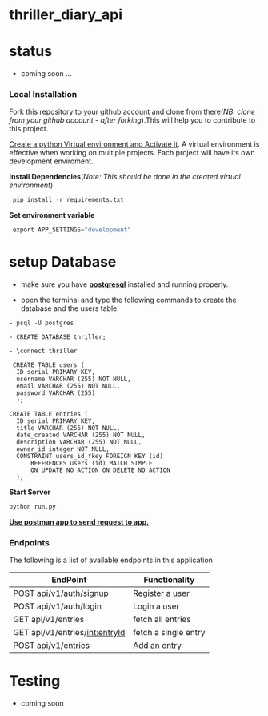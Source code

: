# thriller_diary_api

# status
* coming soon ...


### Local Installation

Fork this repository to your github account and clone from there(_NB: clone from your github account - after forking_).This will help you to contribute to this project.

[Create a python Virtual environment and Activate it](https://virtualenv.pypa.io/en/stable/). A virtual environment is effective when working on multiple projects. Each project will have its own development enviroment.

__Install Dependencies__(_Note: This should be done in the created virtual environment_)
```py
 pip install -r requirements.txt
```
__Set environment variable__
```py
 export APP_SETTINGS="development"
```

# setup Database
* make sure you have [__postgresql__](https://www.postgresql.org/download/linux/ubuntu/) installed and running properly.

* open the terminal and type the following commands to create the database and the users table

```
- psql -U postgres

- CREATE DATABASE thriller;

- \connect thriller

 CREATE TABLE users (
  ID serial PRIMARY KEY,
  username VARCHAR (255) NOT NULL,
  email VARCHAR (255) NOT NULL,
  password VARCHAR (255)
  );

CREATE TABLE entries (
  ID serial PRIMARY KEY,
  title VARCHAR (255) NOT NULL,
  date_created VARCHAR (255) NOT NULL,
  description VARCHAR (255) NOT NULL,
  owner_id integer NOT NULL,
  CONSTRAINT users_id_fkey FOREIGN KEY (id)
      REFERENCES users (id) MATCH SIMPLE
      ON UPDATE NO ACTION ON DELETE NO ACTION
  );
  ```


__Start Server__
```py
python run.py
```

[__Use postman app to send request to app.__](https://www.getpostman.com/)
### Endpoints

The following is a list of available endpoints in this application

|EndPoint               | Functionality|
| ------------------------------------ | ------------------------ |
|POST api/v1/auth/signup    |Register a user|
|POST api/v1/auth/login |Login a user|
|GET api/v1/entries |fetch all entries|
|GET api/v1/entries/<int:entryId> |fetch a single entry|
|POST api/v1/entries |Add an entry|

# Testing
* coming soon